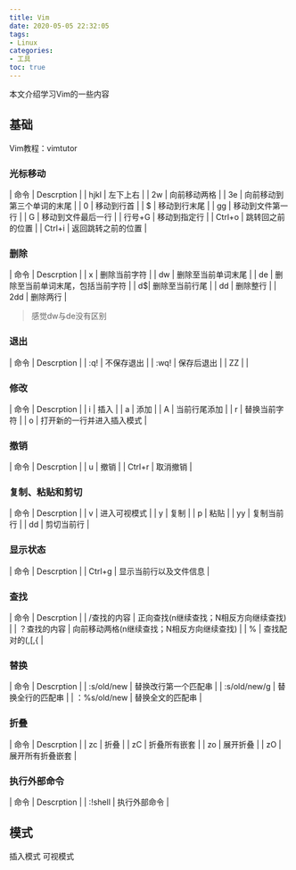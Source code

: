 ```yaml
---
title: Vim
date: 2020-05-05 22:32:05
tags:
- Linux
categories:
- 工具
toc: true
---
```

本文介绍学习Vim的一些内容
<!-- more -->
## 基础

Vim教程：vimtutor

### 光标移动

| 命令 | Descrption |
| hjkl | 左下上右 |
| 2w | 向前移动两格 |
| 3e | 向前移动到第三个单词的末尾 |
| 0 | 移动到行首 |
| $ | 移动到行末尾 |
| gg | 移动到文件第一行 |
| G | 移动到文件最后一行 |
| 行号+G | 移动到指定行 |
| Ctrl+o | 跳转回之前的位置 |
| Ctrl+i | 返回跳转之前的位置 |

### 删除

| 命令 | Descrption |
| x | 删除当前字符 |
| dw | 删除至当前单词末尾 |
| de | 删除至当前单词末尾，包括当前字符 |
| d$| 删除至当前行尾 |
| dd | 删除整行 |
| 2dd | 删除两行 |

> 感觉dw与de没有区别

### 退出

| 命令 | Descrption |
| :q! | 不保存退出 |
| :wq! | 保存后退出 |
| ZZ |  |

### 修改

| 命令 | Descrption |
| i | 插入 |
| a | 添加 |
| A | 当前行尾添加 |
| r | 替换当前字符 |
| o | 打开新的一行并进入插入模式 |

### 撤销

| 命令 | Descrption |
| u | 撤销 |
| Ctrl+r | 取消撤销 |

### 复制、粘贴和剪切

| 命令 | Descrption |
| v | 进入可视模式 |
| y | 复制 |
| p | 粘贴 |
| yy | 复制当前行 |
| dd | 剪切当前行 |

### 显示状态

| 命令 | Descrption |
| Ctrl+g | 显示当前行以及文件信息 |

### 查找

| 命令 | Descrption |
| /查找的内容 | 正向查找(n继续查找；N相反方向继续查找) |
| ？查找的内容 | 向前移动两格(n继续查找；N相反方向继续查找)  |
| % | 查找配对的(,[,{ |


### 替换

| 命令 | Descrption |
| :s/old/new | 替换改行第一个匹配串 |
| :s/old/new/g | 替换全行的匹配串 |
| ：%s/old/new | 替换全文的匹配串 |

### 折叠

| 命令 | Descrption |
| zc | 折叠 |
| zC | 折叠所有嵌套 |
| zo | 展开折叠 |
| zO | 展开所有折叠嵌套 |

### 执行外部命令

| 命令 | Descrption |
| :!shell | 执行外部命令 |

## 模式

插入模式
可视模式